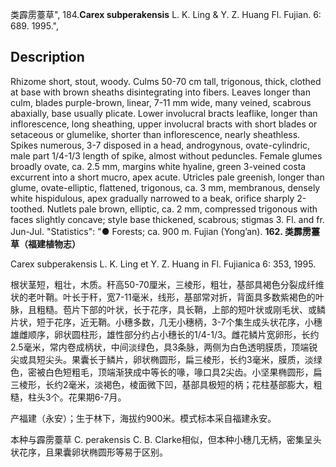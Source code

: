 类霹雳薹草",
184.**Carex subperakensis** L. K. Ling & Y. Z. Huang Fl. Fujian. 6: 689. 1995.",

## Description
Rhizome short, stout, woody. Culms 50-70 cm tall, trigonous, thick, clothed at base with brown sheaths disintegrating into fibers. Leaves longer than culm, blades purple-brown, linear, 7-11 mm wide, many veined, scabrous abaxially, base usually plicate. Lower involucral bracts leaflike, longer than inflorescence, long sheathing, upper involucral bracts with short blades or setaceous or glumelike, shorter than inflorescence, nearly sheathless. Spikes numerous, 3-7 disposed in a head, androgynous, ovate-cylindric, male part 1/4-1/3 length of spike, almost without peduncles. Female glumes broadly ovate, ca. 2.5 mm, margins white hyaline, green 3-veined costa excurrent into a short mucro, apex acute. Utricles pale greenish, longer than glume, ovate-elliptic, flattened, trigonous, ca. 3 mm, membranous, densely white hispidulous, apex gradually narrowed to a beak, orifice sharply 2-toothed. Nutlets pale brown, elliptic, ca. 2 mm, compressed trigonous with faces slightly concave; style base thickened, scabrous; stigmas 3. Fl. and fr. Jun-Jul.
  "Statistics": "● Forests; ca. 900 m. Fujian (Yong’an).
**162. 类霹雳薹草（福建植物志）**

Carex subperakensis L. K. Ling et Y. Z. Huang in Fl. Fujianica 6: 353, 1995.

根状茎短，粗壮，木质。秆高50-70厘米，三棱形，粗壮，基部具褐色分裂成纤维状的老叶鞘。叶长于秆，宽7-11毫米，线形，基部常对折，背面具多数紫褐色的叶脉，且粗糙。苞片下部的叶状，长于花序，具长鞘，上部的短叶状或刚毛状、或鳞片状，短于花序，近无鞘。小穗多数，几无小穗柄，3-7个集生成头状花序，小穗雄雌顺序，卵状圆柱形，雄性部分约占小穗长的1/4-1/3。雌花鳞片宽卵形，长约2.5毫米，常内卷成柄状，中间淡绿色，具3条脉，两侧为白色透明膜质，顶端锐尖或具短尖头。果囊长于鳞片，卵状椭圆形，扁三棱形，长约3毫米，膜质，淡绿色，密被白色短粗毛，顶端渐狭成中等长的喙，喙口具2尖齿。小坚果椭圆形，扁三棱形，长约2毫米，淡褐色，棱面微下凹，基部具极短的柄；花柱基部膨大，粗糙，柱头3个。花果期6-7月。

产福建（永安）；生于林下，海拔约900米。模式标本采自福建永安。

本种与霹雳薹草 C. perakensis C. B. Clarke相似，但本种小穗几无柄，密集呈头状花序，且果囊卵状椭圆形等易于区别。

